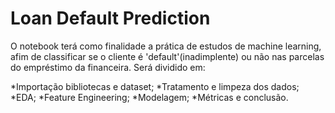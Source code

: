 # Loan Default Prediction

O notebook terá como finalidade a prática de estudos de machine learning, afim de classificar se o cliente é 'default'(inadimplente) ou não nas parcelas do empréstimo da financeira. Será dividido em:

 *Importação bibliotecas e dataset;
 *Tratamento e limpeza dos dados;
 *EDA;
 *Feature Engineering;
 *Modelagem;
 *Métricas e conclusão.
